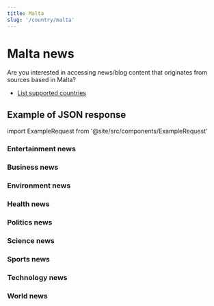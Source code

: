 ```yaml
---
title: Malta
slug: '/country/malta'
---
```


# Malta news

Are you interested in accessing news/blog content that originates from sources based in Malta?

- [List supported countries](/get-articles/countries)

## Example of JSON response

import ExampleRequest from '@site/src/components/ExampleRequest'

### Entertainment news
<ExampleRequest url="https://apitube.io/v1/news/articles?limit=2&category=news/Arts_and_Entertainment&country=mt"></ExampleRequest>

### Business news
<ExampleRequest url="https://apitube.io/v1/news/articles?limit=2&category=news/Business&country=mt"></ExampleRequest>

### Environment news
<ExampleRequest url="https://apitube.io/v1/news/articles?limit=2&category=news/Environment&country=mt"></ExampleRequest>

### Health news
<ExampleRequest url="https://apitube.io/v1/news/articles?limit=2&category=news/Health&country=mt"></ExampleRequest>

### Politics news
<ExampleRequest url="https://apitube.io/v1/news/articles?limit=2&category=news/Politics&country=mt"></ExampleRequest>

### Science news
<ExampleRequest url="https://apitube.io/v1/news/articles?limit=2&category=news/Science&country=mt"></ExampleRequest>

### Sports news
<ExampleRequest url="https://apitube.io/v1/news/articles?limit=2&category=news/Sports&country=mt"></ExampleRequest>

### Technology news
<ExampleRequest url="https://apitube.io/v1/news/articles?limit=2&category=news/Technology&country=mt"></ExampleRequest>

### World news
<ExampleRequest url="https://apitube.io/v1/news/articles?limit=2&category=news/World&country=mt"></ExampleRequest>

